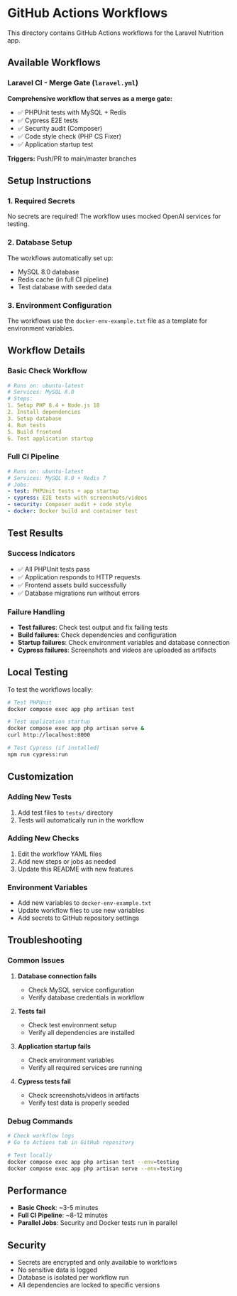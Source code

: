 # GitHub Actions Workflows

This directory contains GitHub Actions workflows for the Laravel Nutrition app.

## Available Workflows

### Laravel CI - Merge Gate (`laravel.yml`)
**Comprehensive workflow that serves as a merge gate:**
- ✅ PHPUnit tests with MySQL + Redis
- ✅ Cypress E2E tests
- ✅ Security audit (Composer)
- ✅ Code style check (PHP CS Fixer)
- ✅ Application startup test

**Triggers:** Push/PR to main/master branches

## Setup Instructions

### 1. Required Secrets
No secrets are required! The workflow uses mocked OpenAI services for testing.

### 2. Database Setup
The workflows automatically set up:
- MySQL 8.0 database
- Redis cache (in full CI pipeline)
- Test database with seeded data

### 3. Environment Configuration
The workflows use the `docker-env-example.txt` file as a template for environment variables.

## Workflow Details

### Basic Check Workflow
```yaml
# Runs on: ubuntu-latest
# Services: MySQL 8.0
# Steps:
1. Setup PHP 8.4 + Node.js 18
2. Install dependencies
3. Setup database
4. Run tests
5. Build frontend
6. Test application startup
```

### Full CI Pipeline
```yaml
# Runs on: ubuntu-latest
# Services: MySQL 8.0 + Redis 7
# Jobs:
- test: PHPUnit tests + app startup
- cypress: E2E tests with screenshots/videos
- security: Composer audit + code style
- docker: Docker build and container test
```

## Test Results

### Success Indicators
- ✅ All PHPUnit tests pass
- ✅ Application responds to HTTP requests
- ✅ Frontend assets build successfully
- ✅ Database migrations run without errors

### Failure Handling
- **Test failures**: Check test output and fix failing tests
- **Build failures**: Check dependencies and configuration
- **Startup failures**: Check environment variables and database connection
- **Cypress failures**: Screenshots and videos are uploaded as artifacts

## Local Testing

To test the workflows locally:

```bash
# Test PHPUnit
docker compose exec app php artisan test

# Test application startup
docker compose exec app php artisan serve &
curl http://localhost:8000

# Test Cypress (if installed)
npm run cypress:run
```

## Customization

### Adding New Tests
1. Add test files to `tests/` directory
2. Tests will automatically run in the workflow

### Adding New Checks
1. Edit the workflow YAML files
2. Add new steps or jobs as needed
3. Update this README with new features

### Environment Variables
- Add new variables to `docker-env-example.txt`
- Update workflow files to use new variables
- Add secrets to GitHub repository settings

## Troubleshooting

### Common Issues

1. **Database connection fails**
   - Check MySQL service configuration
   - Verify database credentials in workflow

2. **Tests fail**
   - Check test environment setup
   - Verify all dependencies are installed

3. **Application startup fails**
   - Check environment variables
   - Verify all required services are running

4. **Cypress tests fail**
   - Check screenshots/videos in artifacts
   - Verify test data is properly seeded

### Debug Commands
```bash
# Check workflow logs
# Go to Actions tab in GitHub repository

# Test locally
docker compose exec app php artisan test --env=testing
docker compose exec app php artisan serve --env=testing
```

## Performance

- **Basic Check**: ~3-5 minutes
- **Full CI Pipeline**: ~8-12 minutes
- **Parallel Jobs**: Security and Docker tests run in parallel

## Security

- Secrets are encrypted and only available to workflows
- No sensitive data is logged
- Database is isolated per workflow run
- All dependencies are locked to specific versions
